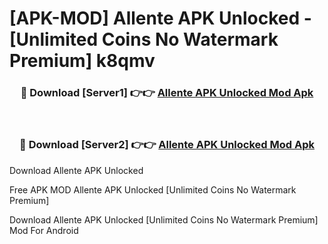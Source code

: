 # [APK-MOD] Allente APK Unlocked - [Unlimited Coins No Watermark Premium] k8qmv



<div align="center">
<h3>🔴 Download [Server1] 👉👉 <a href="https://momento.my/?title=Allente_APK_Unlocked">Allente APK Unlocked Mod Apk</a></h3><br>

<h3>🔴 Download [Server2] 👉👉 <a href="https://momento.my/?title=Allente_APK_Unlocked">Allente APK Unlocked Mod Apk</a></h3>
</div>



Download Allente APK Unlocked 

Free APK MOD Allente APK Unlocked [Unlimited Coins No Watermark Premium]

Download Allente APK Unlocked [Unlimited Coins No Watermark Premium] Mod For Android
